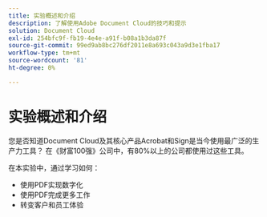 ```yaml
---
title: 实验概述和介绍
description: 了解使用Adobe Document Cloud的技巧和提示
solution: Document Cloud
exl-id: 254bfc9f-fb19-4e4e-a91f-b08a1b3da87f
source-git-commit: 99ed9ab8bc276df2011e8a693c043a9d3e1fba17
workflow-type: tm+mt
source-wordcount: '81'
ht-degree: 0%

---
```


# 实验概述和介绍

您是否知道Document Cloud及其核心产品Acrobat和Sign是当今使用最广泛的生产力工具？ 在《财富100强》公司中，有80%以上的公司都使用过这些工具。

在本实验中，通过学习如何：

* 使用PDF实现数字化
* 使用PDF完成更多工作
* 转变客户和员工体验

